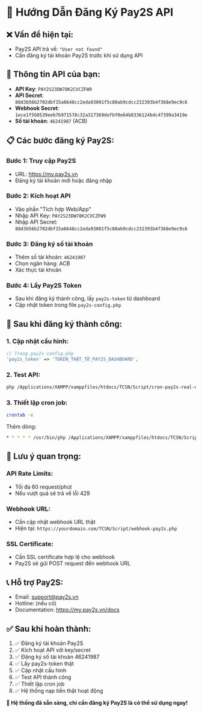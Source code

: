 # 🏦 Hướng Dẫn Đăng Ký Pay2S API

## ❌ **Vấn đề hiện tại:**
- Pay2S API trả về: `"User not found"`
- Cần đăng ký tài khoản Pay2S trước khi sử dụng API

## 🔧 **Thông tin API của bạn:**
- **API Key**: `PAY2S23DW78K2CVCZFW9`
- **API Secret**: `88d3b56b2702dbf15a6648cc2eda93001f5c80ab9cdcc232393b4f368e9ec9c6`
- **Webhook Secret**: `1ece1f568539eeb7b971578c32a317369defbf0e64b8336124bdc47399a3419e`
- **Số tài khoản**: `46241987` (ACB)

## 📋 **Các bước đăng ký Pay2S:**

### **Bước 1: Truy cập Pay2S**
- URL: https://my.pay2s.vn
- Đăng ký tài khoản mới hoặc đăng nhập

### **Bước 2: Kích hoạt API**
- Vào phần "Tích hợp Web/App"
- Nhập API Key: `PAY2S23DW78K2CVCZFW9`
- Nhập API Secret: `88d3b56b2702dbf15a6648cc2eda93001f5c80ab9cdcc232393b4f368e9ec9c6`

### **Bước 3: Đăng ký số tài khoản**
- Thêm số tài khoản: `46241987`
- Chọn ngân hàng: ACB
- Xác thực tài khoản

### **Bước 4: Lấy Pay2S Token**
- Sau khi đăng ký thành công, lấy `pay2s-token` từ dashboard
- Cập nhật token trong file `pay2s-config.php`

## 🔄 **Sau khi đăng ký thành công:**

### **1. Cập nhật cấu hình:**
```php
// Trong pay2s-config.php
'pay2s_token' => 'TOKEN_THẬT_TỪ_PAY2S_DASHBOARD',
```

### **2. Test API:**
```bash
php /Applications/XAMPP/xamppfiles/htdocs/TCSN/Script/cron-pay2s-real-only.php
```

### **3. Thiết lập cron job:**
```bash
crontab -e
```
Thêm dòng:
```bash
* * * * * /usr/bin/php /Applications/XAMPP/xamppfiles/htdocs/TCSN/Script/cron-pay2s-real-only.php >> /Applications/XAMPP/xamppfiles/htdocs/TCSN/Script/logs/cron-real.log 2>&1
```

## 🚨 **Lưu ý quan trọng:**

### **API Rate Limits:**
- Tối đa 60 request/phút
- Nếu vượt quá sẽ trả về lỗi 429

### **Webhook URL:**
- Cần cập nhật webhook URL thật
- Hiện tại: `https://yourdomain.com/TCSN/Script/webhook-pay2s.php`

### **SSL Certificate:**
- Cần SSL certificate hợp lệ cho webhook
- Pay2S sẽ gửi POST request đến webhook URL

## 📞 **Hỗ trợ Pay2S:**
- Email: support@pay2s.vn
- Hotline: (nếu có)
- Documentation: https://my.pay2s.vn/docs

## ✅ **Sau khi hoàn thành:**
1. ✅ Đăng ký tài khoản Pay2S
2. ✅ Kích hoạt API với key/secret
3. ✅ Đăng ký số tài khoản 46241987
4. ✅ Lấy pay2s-token thật
5. ✅ Cập nhật cấu hình
6. ✅ Test API thành công
7. ✅ Thiết lập cron job
8. ✅ Hệ thống nạp tiền thật hoạt động

**🎯 Hệ thống đã sẵn sàng, chỉ cần đăng ký Pay2S là có thể sử dụng ngay!**


